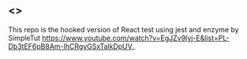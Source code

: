 ## <>
This repo is the hooked version of React test using jest and enzyme by SimpleTut 
https://www.youtube.com/watch?v=EgJZv9Iyj-E&list=PL-Db3tEF6pB8Am-IhCRgyGSxTalkDpUV_




